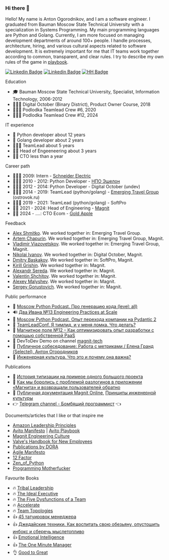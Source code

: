 ### Hi there 👋

Hello! My name is Anton Ogorodnikov, and I am a software engineer. I graduated from Bauman Moscow State Technical University with a specialization in Systems Programming. My main programming languages are Python and Golang. Currently, I am more focused on managing development departments of around 100+ people. I handle processes, architecture, hiring, and various cultural aspects related to software development. It is extremely important for me that IT teams work together according to common, transparent, and clear rules. I try to describe my own rules of the game in [playbook](playbook/README.md).

[![Linkedin Badge](https://img.shields.io/badge/-Linkedin-blue?style=plastic&logo=Linkedin&logoColor=white&link=https://www.linkedin.com/in/anton-ogorodnikov-297422123/)](https://www.linkedin.com/in/anton-ogorodnikov-297422123/)
[![Linkedin Badge](https://img.shields.io/badge/-Telegram-blue?style=plastic&logo=telegram&logoColor=white&link=http://t.me/arxell)](http://t.me/arxell)
[![HH Badge](https://img.shields.io/badge/-HeadHunter-blue?style=plastic&logoColor=white&link=https://hh.ru/resume/b77f9b3dff006f5cc30039ed1f736563726574)](https://hh.ru/resume/b77f9b3dff006f5cc30039ed1f736563726574)

Education
- 🎓 Bauman Moscow State Technical University, Specialist, Information Technology, 2006-2012
- 👨🏻‍🎓 Digital October (Binary District), Product Owner Course, 2018
- 👨🏻‍🎓 Podlodka Teamlead Crew #6, 2020
- 👨🏻‍🎓 Podlodka Teamlead Crew #12, 2024

IT experience

- 🐍 Python developer about 12 years
- 🦫 Golang developer about 2 years
- 🦸🏻‍♂️ TeamLead about 5 years
- 👨‍💼 Head of Engeeneering about 3 years
- 👨‍💼 CTO less than a year

Career path

- 👨🏻‍🎓 2009: Intern - [Schneider Electric](https://schneider-russia.com/)
- 👨🏼‍💻 2010 - 2012: Python Developer - [НПО Эшелон](https://npo-echelon.ru/)
- 👨🏼‍💻 2012 - 2014: Python Developer - Digital October (undev)
- 🦸🏻‍♂️ 2014 - 2019: TeamLead (python/golang) - [Emerging Travel Group](https://www.emergingtravel.com/) (ostrovok.ru)
- 🦸🏻‍♂️ 2019 - 2021: TeamLead (python/golang) - SoftPro
- 👨‍💼 2021 - 2024: Head of Engineering - [Magnit](https://magnit.tech/)
- 👨‍💼 2024 - ....: CTO Ecom - [Gold Apple](https://goldapple.ru/)

Feedback

- [Alex Shmitko](feedback/ashmitko.md). We worked together in: Emerging Travel Group.
- [Artem Chapurin](feedback/artemchapurin.md). We worked together in: Emerging Travel Group, Magnit.
- [Vladimir Viazovetskov](feedback/vladimirviazovetskov.md). We worked together in: Emerging Travel Group, Magnit.
- [Nikolai Ivanov](feedback/nekolyanich.md). We worked together in: Digital October, Magnit.
- [Dmitry Baskakov](feedback/dbaskakov.md). We worked together in: SoftPro, Magnit.
- [Kirill Grishin](feedback/kirillgrishin.md). We worked together in: Magnit.
- [Alexandr Sereda](feedback/alexsereda.md). We worked together in: Magnit.
- [Valentin Shchitov](feedback/valentinshchitov.md). We worked together in: Magnit.
- [Alexey Malyshev](feedback/alexeymalyshev.md). We worked together in: Magnit.
- [Sergey Gorustovich](feedback/sergeygorustovich.md). We worked together in: Magnit.

Public performance

- 🎥 [Moscow Python Podcast. Про генерацию кода (level: all)](https://www.youtube.com/watch?v=l8_30z34AQk&ab_channel=MoscowPython)
- 🔊 [Два Ивана №13 Engineering Practices at Scale](https://music.yandex.ru/album/26457076/track/116358123?activeTab=track-list&dir=desc)
- 🎥 [Moscow Python Podcast. Опыт перехода компании на Pydantic 2](https://www.youtube.com/watch?v=2QnjEM0Nfts&ab_channel=MoscowPython)
- 🎥 [TeamLeadConf. Я тимлид, и у меня ломка. Что делать?](https://www.youtube.com/watch?v=q-Q1hKa905w)
- 🎥 [Магнитное поле №12 – Как оптимизировать опыт разработки с помощью собственной PaaS](https://www.youtube.com/watch?v=jEEPpgDwvok)
- 🎥 DevToDev Demo on channel [magnit-tech](https://www.youtube.com/@magnit_tech)
- 🎥 [Публичное собеседование: Работа с метриками / Елена Гранд (Selectel), Антон Огородников](https://www.youtube.com/watch?v=9oQi9gYa6-Q)
- 🎥 [Инженерная культура. Что это и почему она важна?](https://youtu.be/LN4eKmKAzbQ?si=rzyjWDAXqkj_M5Zv)

Publications

- 📝 [История типизации на примере одного большого проекта](https://habr.com/ru/companies/ostrovok/articles/443470/)
- 📝 [Как мы боролись с проблемой разлогинов в приложении «Магнита» и возвращали пользователей обратно](https://habr.com/ru/company/magnit/blog/586022/)
- 📝 [Публичная документация Magnit Online](https://github.com/magnit-tech/magnit-online), [Принципы инженерной культуры](https://github.com/magnit-tech/magnit-online/blob/master/engineering_culture.md)
- 👉 [Telegram channel - Бомбящий программист](https://t.me/explosive_coder) 👈

Documents/articles that I like or that inspire me

- [Amazon Leadership Principles](https://www.amazon.jobs/content/en/our-workplace/leadership-principles)
- [Avito Manifesto](https://manifesto.avito.com/) | [Avito Playbook](https://github.com/avito-tech/playbook)
- [Magnit Engineering Culture](https://github.com/magnit-tech/magnit-online/blob/master/engineering_culture.md)
- [Valve's Handbook for New Employees](https://www.valvesoftware.com/en/publications)
- [Publications by DORA](https://dora.dev/publications/)
- [Agile Manifesto](https://agilemanifesto.org)
- [12 Factor](https://12factor.net/)
- [Zen_of_Python](https://en.wikipedia.org/wiki/Zen_of_Python)
- [Programming Motherfucker](https://programming-motherfucker.com/)

Favourite Books
- 🔥 [Tribal Leadership](https://www.mann-ivanov-ferber.ru/books/lider-i-plemya/)
- 🔥 [The Ideal Executive](https://alpinabook.ru/catalog/book-idealnyy-rukovoditel/)
- 🔥 [The Five Dysfunctions of a Team](https://www.mann-ivanov-ferber.ru/books/biznesroman/arshipfable/)
- 🔥 [Accelerate](https://alpinabook.ru/catalog/book-uskoryaysya-nauka-devops/)
- 🔥 [Team Topologies](https://teamtopologies.com/)
- 👍 [45 татуировок менеджера](https://www.mann-ivanov-ferber.ru/books/paperbook/tattoos/)
- 👍 [Джедайские техники. Как воспитать свою обезьяну, опустошить инбокс и сберечь мыслетопливо](https://www.mann-ivanov-ferber.ru/books/dzhedajskie-texniki/)
- 👍 [Emotional Intelligence](https://www.labirint.ru/books/788316/)
- 👍 [The One Minute Manager](https://leader-id.storage.yandexcloud.net/event_doc/267420/6206a24835b42950077534.pdf)
- 👌 [Good to Great](https://www.mann-ivanov-ferber.ru/books/sse/good-great/)

